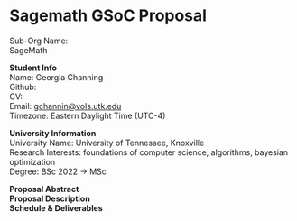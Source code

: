 # Sagemath GSoC Proposal

Sub-Org Name: <br>
SageMath <br>

**Student Info** <br>
Name: Georgia Channing <br>
Github:  <br>
CV:  <br>
Email: gchannin@vols.utk.edu <br>
Timezone: Eastern Daylight Time (UTC-4) <br>

**University Information** <br>
University Name: University of Tennessee, Knoxville <br>
Research Interests: foundations of computer science, algorithms, bayesian optimization <br>
Degree: BSc 2022 -> MSc <br>

**Proposal Abstract** <br>
**Proposal Description** <br>
**Schedule & Deliverables** <br>


